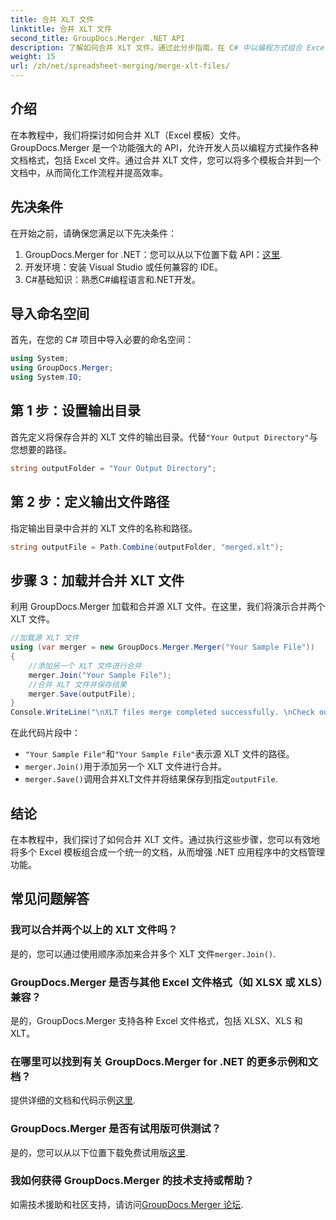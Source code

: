 ```yaml
---
title: 合并 XLT 文件
linktitle: 合并 XLT 文件
second_title: GroupDocs.Merger .NET API
description: 了解如何合并 XLT 文件。通过此分步指南，在 C# 中以编程方式组合 Excel 模板。
weight: 15
url: /zh/net/spreadsheet-merging/merge-xlt-files/
---
```

## 介绍
在本教程中，我们将探讨如何合并 XLT（Excel 模板）文件。 GroupDocs.Merger 是一个功能强大的 API，允许开发人员以编程方式操作各种文档格式，包括 Excel 文件。通过合并 XLT 文件，您可以将多个模板合并到一个文档中，从而简化工作流程并提高效率。
## 先决条件
在开始之前，请确保您满足以下先决条件：
1.  GroupDocs.Merger for .NET：您可以从以下位置下载 API：[这里](https://releases.groupdocs.com/merger/net/).
2. 开发环境：安装 Visual Studio 或任何兼容的 IDE。
3. C#基础知识：熟悉C#编程语言和.NET开发。

## 导入命名空间
首先，在您的 C# 项目中导入必要的命名空间：
```csharp
using System; 
using GroupDocs.Merger;
using System.IO;
```
## 第 1 步：设置输出目录
首先定义将保存合并的 XLT 文件的输出目录。代替`"Your Output Directory"`与您想要的路径。
```csharp
string outputFolder = "Your Output Directory";
```
## 第 2 步：定义输出文件路径
指定输出目录中合并的 XLT 文件的名称和路径。
```csharp
string outputFile = Path.Combine(outputFolder, "merged.xlt");
```
## 步骤 3：加载并合并 XLT 文件
利用 GroupDocs.Merger 加载和合并源 XLT 文件。在这里，我们将演示合并两个 XLT 文件。
```csharp
//加载源 XLT 文件
using (var merger = new GroupDocs.Merger.Merger("Your Sample File"))
{
    //添加另一个 XLT 文件进行合并
    merger.Join("Your Sample File");
    //合并 XLT 文件并保存结果
    merger.Save(outputFile);
}
Console.WriteLine("\nXLT files merge completed successfully. \nCheck output in {0}", outputFolder);
```
在此代码片段中：
- `"Your Sample File"`和`"Your Sample File"`表示源 XLT 文件的路径。
- `merger.Join()`用于添加另一个 XLT 文件进行合并。
- `merger.Save()`调用合并XLT文件并将结果保存到指定`outputFile`.

## 结论
在本教程中，我们探讨了如何合并 XLT 文件。通过执行这些步骤，您可以有效地将多个 Excel 模板组合成一个统一的文档，从而增强 .NET 应用程序中的文档管理功能。

## 常见问题解答
### 我可以合并两个以上的 XLT 文件吗？
是的，您可以通过使用顺序添加来合并多个 XLT 文件`merger.Join()`.
### GroupDocs.Merger 是否与其他 Excel 文件格式（如 XLSX 或 XLS）兼容？
是的，GroupDocs.Merger 支持各种 Excel 文件格式，包括 XLSX、XLS 和 XLT。
### 在哪里可以找到有关 GroupDocs.Merger for .NET 的更多示例和文档？
提供详细的文档和代码示例[这里](https://tutorials.groupdocs.com/merger/net/).
### GroupDocs.Merger 是否有试用版可供测试？
是的，您可以从以下位置下载免费试用版[这里](https://releases.groupdocs.com/).
### 我如何获得 GroupDocs.Merger 的技术支持或帮助？
如需技术援助和社区支持，请访问[GroupDocs.Merger 论坛](https://forum.groupdocs.com/c/merger/32).